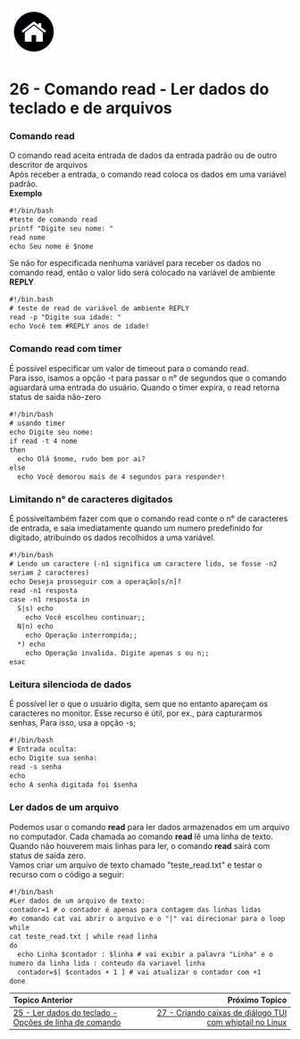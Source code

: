 [![N|Solid](Imagens/Home.jpeg "Ir para Home")](/README.md/)

# 26 - Comando read - Ler dados do teclado e de arquivos

### Comando read

O comando read aceita entrada de dados da entrada padrão ou de outro descritor de arquivos   
Após receber a entrada, o comando read coloca os dados em uma variável padrão.  
**Exemplo**
```
#!/bin/bash
#teste de comando read
printf "Digite seu nome: "
read nome
echo Seu nome é $nome
```

Se não for especificada nenhuma variável para receber os dados no comando read, então o valor lido será colocado na variável de ambiente **REPLY**
```
#!/bin.bash
# teste de read de variável de ambiente REPLY
read -p "Digite sua idade: "
echo Você tem #REPLY anos de idade!
```

### Comando read com timer

É possível especificar um valor de timeout para o comando read.  
Para isso, isamos a opção -t para passar o n° de segundos que o comando aguardará uma entrada do usuário. Quando o timer expira, o read retorna status de saida não-zero   
```
#!/bin/bash
# usando timer
echo Digite seu nome: 
if read -t 4 nome
then
  echo Olá $nome, rudo bem por ai?
else
  echo Você demorou mais de 4 segundos para responder!
```
### Limitando n° de caracteres digitados

É possiveltambém fazer com que o comando read conte o n° de caracteres de entrada, e saia imediatamente quando um numero predefinido for digitado, atribuindo os dados recolhidos a uma variável.   
```
#!/bin/bash
# Lendo um caractere (-n1 significa um caractere lido, se fosse -n2 seriam 2 caracteres)
echo Deseja prosseguir com a operação[s/n]?
read -n1 resposta
case -n1 resposta in
  S|s) echo
    echo Você escolheu continuar;;
  N|n) echo
    echo Operação interrompida;;
  *) echo
    echo Operação invalida. Digite apenas s ou n;;
esac
```
### Leitura silencioda de dados
É possível ler o que o usuário digita, sem que no entanto apareçam os caracteres no monitor. Esse recurso é útil, por ex., para capturarmos senhas, Para isso, usa a opção -s;
```
#!/bin/bash
# Entrada oculta:
echo Digite sua senha:
read -s senha
echo
echo A senha digitada foi $senha
```
### Ler dados de um arquivo
Podemos usar o comando **read** para ler dados armazenados em um arquivo no computador. Cada chamada ao comando **read** lê uma linha de texto. Quando não houverem mais linhas para ler, o comando **read** sairá com status de saída zero.  
Vamos criar um arquivo de texto chamado "teste_read.txt" e testar o recurso com o código a seguir:
```
#!/bin/bash
#Ler dados de um arquivo de texto:
contador=1 # o contador é apenas para contagem das linhas lidas
#o comando cat vai abrir o arquivo e o "|" vai direcionar para o loop while
cat teste_read.txt | while read linha
do
  echo Linha $contador : $linha # vai exibir a palavra "Linha" e o numero da linha lida : conteudo da variavel linha
  contador=$[ $contados + 1 ] # vai atualizar o contador com +1
done
```


|Topico Anterior|Próximo Topico|
|:---|---:|
|[25 - Ler dados do teclado - Opções de linha de comando](LerDadosOpDeLinComando.md)|[27 - Criando caixas de diálogo TUI com whiptail no Linux](CxDeDialogoTUIcomwhiptail.md)|
